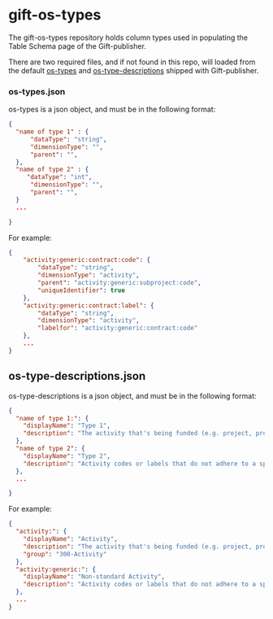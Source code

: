 # gift-os-types

The gift-os-types repository holds column types used in populating the Table Schema page of the Gift-publisher. 

There are two required files, and if not found in this repo, will loaded from the default [os-types](https://github.com/datopian/gift-publisher/blob/main/src/db/os-types.json) and [os-type-descriptions](https://github.com/datopian/gift-publisher/blob/main/src/db/os-type-descriptions.json) shipped with Gift-publisher.

### os-types.json
os-types is a json object, and must be in the following format:

```json
{
  "name of type 1" : {
      "dataType": "string",
      "dimensionType": "",
      "parent": "",
  },
  "name of type 2" : {
     "dataType": "int",
      "dimensionType": "",
      "parent": "",
  }
  ...

}
```

For example:

```json
{
    "activity:generic:contract:code": {
        "dataType": "string",
        "dimensionType": "activity",
        "parent": "activity:generic:subproject:code",
        "uniqueIdentifier": true
    },
    "activity:generic:contract:label": {
        "dataType": "string",
        "dimensionType": "activity",
        "labelfor": "activity:generic:contract:code"
    },
    ...
}
```

## os-type-descriptions.json
os-type-descriptions is a json object, and must be in the following format:

```json
{
  "name of type 1:": {
    "displayName": "Type 1",
    "description": "The activity that's being funded (e.g. project, program, contract etc.)",
  },
  "name of type 2": {
    "displayName": "Type 2",
    "description": "Activity codes or labels that do not adhere to a specific standard"
  },
  ...

}
```

For example:
```json
{
  "activity:": {
    "displayName": "Activity",
    "description": "The activity that's being funded (e.g. project, program, contract etc.)",
    "group": "300-Activity"
  },
  "activity:generic:": {
    "displayName": "Non-standard Activity",
    "description": "Activity codes or labels that do not adhere to a specific standard"
  },
  ...
}
```
